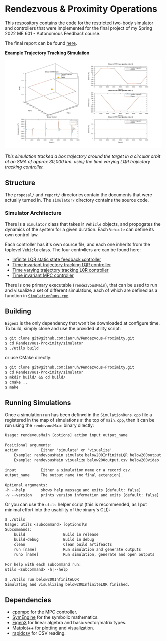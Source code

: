 # Rendezvous & Proximity Operations

This respository contains the code for the restricted two-body simulator and controllers that were implemented for the final project of my Spring 2022 ME 601 - Autonomous Feedback course.

The final report can be found [here](https://github.com/ianruh/Rendezvous-Proximity/blob/master/report/latexbuild/Report.pdf).

**Example Trajectory Tracking Simulation**

![Example Simulation](./simulator/outputs/box30000InfiniteLQRLinearTracking-trajStateControl.jpg)

*This simulation tracked a box trajectory around the target in a circular orbit at an SMA of approx 30,000 km. using the time varying LQR trajectory tracking controller.*

## Structure

The `proposal/` and `report/` directories contain the documents that were actually turned in. The `simulator/` directory contains the source code.

### Simulator Architecture

There is a `Simulator` class that takes in `Vehicle` objects, and propogates the dynamics of the system for a given duration. Each `Vehicle` can define its own control law.

Each controller has it's own source file, and each one inherits from the toplevel `Vehicle` class. The four controllers are can be found here:

- [Infinite LQR static state feedback controller](./simulator/src/InfiniteLQR.cpp)
- [Time invariant trajectory tracking LQR controller](./simulator/src/InfiniteLQRLinearTracking.cpp)
- [Time varying trajectory tracking LQR controller](./simulator/src/InfiniteLQRNonLinearTracking.cpp)
- [Time invariant MPC controller](./simulator/src/MPCNonLinearTracking.cpp)

There is one primary executable (`rendezvousMain`), that can be used to run and visualize a set of different simulations, each of which are defined as a function in [`SimulationRuns.cpp`](./simulator/src/SimulationRuns.cpp). 

## Building

`Eigen3` is the only dependency that won't be downloaded at configure time. To build, simply clone and use the provided utility script:

```
$ git clone git@github.com:ianruh/Rendezvous-Proximity.git
$ cd Rendezvous-Proximity/simulator
$ ./utils build
```

or use CMake directly:

```
$ git clone git@github.com:ianruh/Rendezvous-Proximity.git
$ cd Rendezvous-Proximity/simulator
$ mkdir build/ && cd build/
$ cmake ..
$ make
```

## Running Simulations

Once a simulation run has been defined in the `SimulationRuns.cpp` file a registered in the map of simulations at the top of `main.cpp`, then it can be run using the `rendevousMain` binary directly:

```
Usage: rendevousMain [options] action input output_name

Positional arguments:
action          Either 'simulate' or 'visualize'.
    Example: rendevousMain simulate below200InfiniteLQR below200output
    Example: rendevousMain visualize below200output.csv below200video

input           Either a simulation name or a record csv.
output_name     The output name (no final extension).

Optional arguments:
-h --help       shows help message and exits [default: false]
-v --version    prints version information and exits [default: false]
```

Or you can use the `utils` helper script (this is recommended, as I put minimal effort into the usability of the binary's CLI):

```
$ ./utils
Usage: utils <subcommand> [options]\n
Subcommands:
    build                 Build in release
    build-debug           Build in debug
    clean                 Clean build artifeacts
    run [name]            Run simulation and generate outputs
    runo [name]           Run simulation, generate and open outputs

For help with each subcommand run:
utils <subcommand> -h|--help

$ ./utils run below200InfiniteLQR
Simulating and visualizing below200InfiniteLQR finished.
```

## Dependencies

- [cppmpc](https://github.com/ianruh/cppmpc) for the MPC controller.
- [SymEngine](https://github.com/symengine/symengine) for the symbolic mathematics.
- [Eigen3](https://eigen.tuxfamily.org/index.php?title=Main_Page) for linear algebra and basic vector/matrix types.
- [Matplot++](https://github.com/alandefreitas/matplotplusplus) for plotting and visualization.
- [rapidcsv](https://github.com/d99kris/rapidcsv) for CSV reading.
